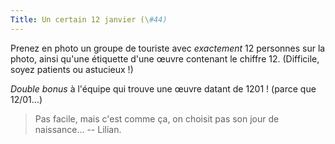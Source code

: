 ```yaml
---
Title: Un certain 12 janvier (\#44)
---
```


Prenez en photo un groupe de touriste avec *exactement* $12$ personnes sur la photo, ainsi qu'une étiquette d'une œuvre contenant le chiffre $12$.
(Difficile, soyez patients ou astucieux !)

*Double bonus* à l'équipe qui trouve une œuvre datant de $1201$ ! (parce que $12/01$...)

> Pas facile, mais c'est comme ça, on choisit pas son jour de naissance… -- Lilian.
